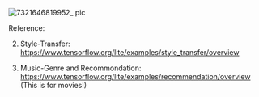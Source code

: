 ![7321646819952_ pic](https://user-images.githubusercontent.com/56160038/157418534-4ef8ba79-66eb-4375-b9a4-5be1b5751f58.jpg)


Reference: 

2. Style-Transfer: https://www.tensorflow.org/lite/examples/style_transfer/overview


3. Music-Genre and Recommondation: https://www.tensorflow.org/lite/examples/recommendation/overview (This is for movies!)
